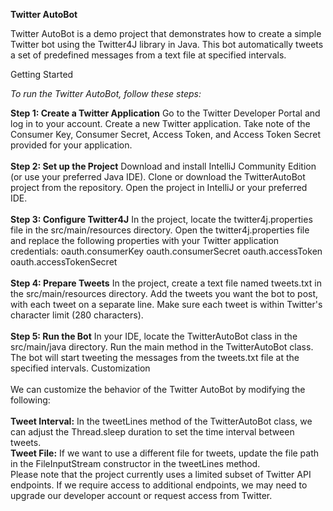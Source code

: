 **Twitter AutoBot**

Twitter AutoBot is a demo project that demonstrates how to create a simple Twitter bot using the Twitter4J library in Java. This bot automatically tweets a set of predefined messages from a text file at specified intervals.

Getting Started

_To run the Twitter AutoBot, follow these steps:_

**Step 1: Create a Twitter Application**
Go to the Twitter Developer Portal and log in to your account.
Create a new Twitter application.
Take note of the Consumer Key, Consumer Secret, Access Token, and Access Token Secret provided for your application.
<br/><br/>
**Step 2: Set up the Project**
Download and install IntelliJ Community Edition (or use your preferred Java IDE).
Clone or download the TwitterAutoBot project from the repository.
Open the project in IntelliJ or your preferred IDE.
<br/><br/>
**Step 3: Configure Twitter4J**
In the project, locate the twitter4j.properties file in the src/main/resources directory.
Open the twitter4j.properties file and replace the following properties with your Twitter application credentials:
oauth.consumerKey
oauth.consumerSecret
oauth.accessToken
oauth.accessTokenSecret
<br/><br/>
**Step 4: Prepare Tweets**
In the project, create a text file named tweets.txt in the src/main/resources directory.
Add the tweets you want the bot to post, with each tweet on a separate line. Make sure each tweet is within Twitter's character limit (280 characters).
<br/><br/>
**Step 5: Run the Bot**
In your IDE, locate the TwitterAutoBot class in the src/main/java directory.
Run the main method in the TwitterAutoBot class.
The bot will start tweeting the messages from the tweets.txt file at the specified intervals.
Customization
<br/><br/>
We can customize the behavior of the Twitter AutoBot by modifying the following:
<br/><br/>
**Tweet Interval:** In the tweetLines method of the TwitterAutoBot class, we can adjust the Thread.sleep duration to set the time interval between tweets.<br/>
**Tweet File:** If we want to use a different file for tweets, update the file path in the FileInputStream constructor in the tweetLines method.<br/>
Please note that the project currently uses a limited subset of Twitter API endpoints. If we require access to additional endpoints, we may need to upgrade our developer account or request access from Twitter.
